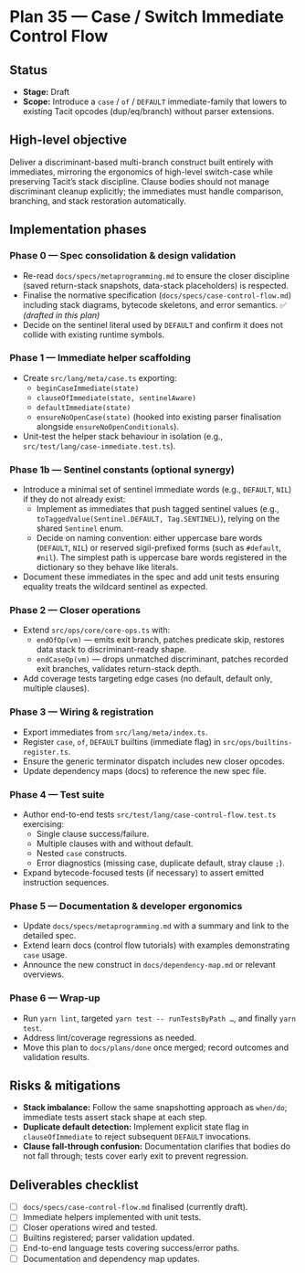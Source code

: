 # Plan 35 — Case / Switch Immediate Control Flow

## Status
- **Stage:** Draft
- **Scope:** Introduce a `case` / `of` / `DEFAULT` immediate-family that lowers to existing Tacit opcodes (dup/eq/branch) without parser extensions.

## High-level objective
Deliver a discriminant-based multi-branch construct built entirely with immediates, mirroring the ergonomics of high-level switch-case while preserving Tacit’s stack discipline. Clause bodies should not manage discriminant cleanup explicitly; the immediates must handle comparison, branching, and stack restoration automatically.

## Implementation phases

### Phase 0 — Spec consolidation & design validation
- Re-read `docs/specs/metaprogramming.md` to ensure the closer discipline (saved return-stack snapshots, data-stack placeholders) is respected.
- Finalise the normative specification (`docs/specs/case-control-flow.md`) including stack diagrams, bytecode skeletons, and error semantics. ✅ *(drafted in this plan)*
- Decide on the sentinel literal used by `DEFAULT` and confirm it does not collide with existing runtime symbols.

### Phase 1 — Immediate helper scaffolding
- Create `src/lang/meta/case.ts` exporting:
  - `beginCaseImmediate(state)`
  - `clauseOfImmediate(state, sentinelAware)`
  - `defaultImmediate(state)`
  - `ensureNoOpenCase(state)` (hooked into existing parser finalisation alongside `ensureNoOpenConditionals`).
- Unit-test the helper stack behaviour in isolation (e.g., `src/test/lang/case-immediate.test.ts`).

### Phase 1b — Sentinel constants (optional synergy)
- Introduce a minimal set of sentinel immediate words (e.g., `DEFAULT`, `NIL`) if they do not already exist:
  - Implement as immediates that push tagged sentinel values (e.g., `toTaggedValue(Sentinel.DEFAULT, Tag.SENTINEL)`), relying on the shared `Sentinel` enum.
  - Decide on naming convention: either uppercase bare words (`DEFAULT`, `NIL`) or reserved sigil-prefixed forms (such as `#default`, `#nil`). The simplest path is uppercase bare words registered in the dictionary so they behave like literals.
- Document these immediates in the spec and add unit tests ensuring equality treats the wildcard sentinel as expected.

### Phase 2 — Closer operations
- Extend `src/ops/core/core-ops.ts` with:
  - `endOfOp(vm)` — emits exit branch, patches predicate skip, restores data stack to discriminant-ready shape.
  - `endCaseOp(vm)` — drops unmatched discriminant, patches recorded exit branches, validates return-stack depth.
- Add coverage tests targeting edge cases (no default, default only, multiple clauses).

### Phase 3 — Wiring & registration
- Export immediates from `src/lang/meta/index.ts`.
- Register `case`, `of`, `DEFAULT` builtins (immediate flag) in `src/ops/builtins-register.ts`.
- Ensure the generic terminator dispatch includes new closer opcodes.
- Update dependency maps (docs) to reference the new spec file.

### Phase 4 — Test suite
- Author end-to-end tests `src/test/lang/case-control-flow.test.ts` exercising:
  - Single clause success/failure.
  - Multiple clauses with and without default.
  - Nested `case` constructs.
  - Error diagnostics (missing case, duplicate default, stray clause `;`).
- Expand bytecode-focused tests (if necessary) to assert emitted instruction sequences.

### Phase 5 — Documentation & developer ergonomics
- Update `docs/specs/metaprogramming.md` with a summary and link to the detailed spec.
- Extend learn docs (control flow tutorials) with examples demonstrating `case` usage.
- Announce the new construct in `docs/dependency-map.md` or relevant overviews.

### Phase 6 — Wrap-up
- Run `yarn lint`, targeted `yarn test -- runTestsByPath …`, and finally `yarn test`.
- Address lint/coverage regressions as needed.
- Move this plan to `docs/plans/done` once merged; record outcomes and validation results.

## Risks & mitigations
- **Stack imbalance:** Follow the same snapshotting approach as `when/do`; immediate tests assert stack shape at each step.
- **Duplicate default detection:** Implement explicit state flag in `clauseOfImmediate` to reject subsequent `DEFAULT` invocations.
- **Clause fall-through confusion:** Documentation clarifies that bodies do not fall through; tests cover early exit to prevent regression.

## Deliverables checklist
- [ ] `docs/specs/case-control-flow.md` finalised (currently draft).
- [ ] Immediate helpers implemented with unit tests.
- [ ] Closer operations wired and tested.
- [ ] Builtins registered; parser validation updated.
- [ ] End-to-end language tests covering success/error paths.
- [ ] Documentation and dependency map updates.
